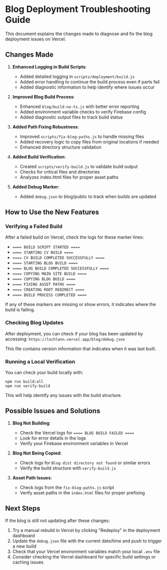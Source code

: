 # Blog Deployment Troubleshooting Guide

This document explains the changes made to diagnose and fix the blog deployment issues on Vercel.

## Changes Made

1. **Enhanced Logging in Build Scripts**:
   - Added detailed logging in `scripts/deployment/build.js`
   - Added error handling to continue the build process even if parts fail
   - Added diagnostic information to help identify where issues occur

2. **Improved Blog Build Process**:
   - Enhanced `blog/build-no-ts.js` with better error reporting
   - Added environment variable checks to verify Firebase config
   - Added diagnostic output files to track build status

3. **Added Path Fixing Robustness**:
   - Improved `scripts/fix-blog-paths.js` to handle missing files
   - Added recovery logic to copy files from original locations if needed
   - Enhanced directory structure validation

4. **Added Build Verification**:
   - Created `scripts/verify-build.js` to validate build output
   - Checks for critical files and directories
   - Analyzes index.html files for proper asset paths

5. **Added Debug Marker**:
   - Added `debug.json` to blog/public to track when builds are updated

## How to Use the New Features

### Verifying a Failed Build
After a failed build on Vercel, check the logs for these marker lines:
- `==== BUILD SCRIPT STARTED ====`
- `==== STARTING CV BUILD ====`
- `==== CV BUILD COMPLETED SUCCESSFULLY ====`
- `==== STARTING BLOG BUILD ====`
- `==== BLOG BUILD COMPLETED SUCCESSFULLY ====`
- `==== COPYING MAIN SITE BUILD ====`
- `==== COPYING BLOG BUILD ====`
- `==== FIXING ASSET PATHS ====`
- `==== CREATING ROOT REDIRECT ====`
- `==== BUILD PROCESS COMPLETED ====`

If any of these markers are missing or show errors, it indicates where the build is failing.

### Checking Blog Updates
After deployment, you can check if your blog has been updated by accessing:
`https://lochlann.vercel.app/blog/debug.json`

This file contains version information that indicates when it was last built.

### Running a Local Verification
You can check your build locally with:
```
npm run build:all
npm run verify-build
```

This will help identify any issues with the build structure.

## Possible Issues and Solutions

1. **Blog Not Building**: 
   - Check the Vercel logs for `==== BLOG BUILD FAILED ====`
   - Look for error details in the logs
   - Verify your Firebase environment variables in Vercel

2. **Blog Not Being Copied**:
   - Check logs for `Blog dist directory not found` or similar errors
   - Verify the build structure with `verify-build.js`

3. **Asset Path Issues**:
   - Check logs from the `fix-blog-paths.js` script
   - Verify asset paths in the `index.html` files for proper prefixing

## Next Steps

If the blog is still not updating after these changes:

1. Try a manual rebuild in Vercel by clicking "Redeploy" in the deployment dashboard
2. Update the `debug.json` file with the current date/time and push to trigger a new build
3. Check that your Vercel environment variables match your local `.env` file
4. Consider checking the Vercel dashboard for specific build settings or caching issues
